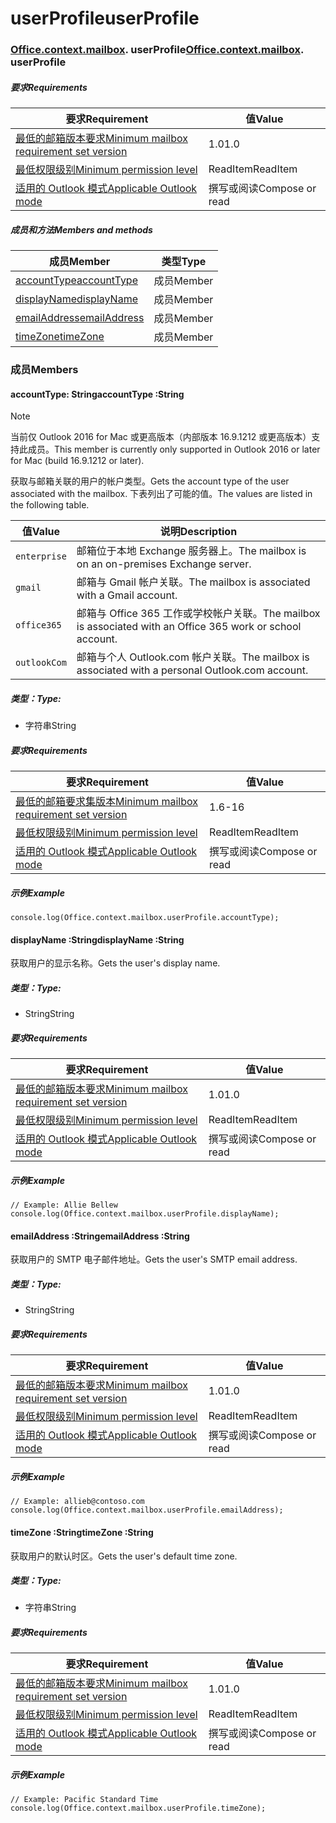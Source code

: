 
# <a name="userprofile"></a><span data-ttu-id="8d86e-101">userProfile</span><span class="sxs-lookup"><span data-stu-id="8d86e-101">userProfile</span></span>

### <span data-ttu-id="8d86e-p101">[Office](Office.md)[.context](Office.context.md)[.mailbox](Office.context.mailbox.md). userProfile</span><span class="sxs-lookup"><span data-stu-id="8d86e-p101">[Office](Office.md)[.context](Office.context.md)[.mailbox](Office.context.mailbox.md). userProfile</span></span>

##### <a name="requirements"></a><span data-ttu-id="8d86e-104">要求</span><span class="sxs-lookup"><span data-stu-id="8d86e-104">Requirements</span></span>

|<span data-ttu-id="8d86e-105">要求</span><span class="sxs-lookup"><span data-stu-id="8d86e-105">Requirement</span></span>| <span data-ttu-id="8d86e-106">值</span><span class="sxs-lookup"><span data-stu-id="8d86e-106">Value</span></span>|
|---|---|
|[<span data-ttu-id="8d86e-107">最低的邮箱版本要求</span><span class="sxs-lookup"><span data-stu-id="8d86e-107">Minimum mailbox requirement set version</span></span>](/javascript/office/requirement-sets/outlook-api-requirement-sets)| <span data-ttu-id="8d86e-108">1.0</span><span class="sxs-lookup"><span data-stu-id="8d86e-108">1.0</span></span>|
|[<span data-ttu-id="8d86e-109">最低权限级别</span><span class="sxs-lookup"><span data-stu-id="8d86e-109">Minimum permission level</span></span>](https://docs.microsoft.com/outlook/add-ins/understanding-outlook-add-in-permissions)| <span data-ttu-id="8d86e-110">ReadItem</span><span class="sxs-lookup"><span data-stu-id="8d86e-110">ReadItem</span></span>|
|[<span data-ttu-id="8d86e-111">适用的 Outlook 模式</span><span class="sxs-lookup"><span data-stu-id="8d86e-111">Applicable Outlook mode</span></span>](https://docs.microsoft.com/outlook/add-ins/#extension-points)| <span data-ttu-id="8d86e-112">撰写或阅读​</span><span class="sxs-lookup"><span data-stu-id="8d86e-112">Compose or read</span></span>|

##### <a name="members-and-methods"></a><span data-ttu-id="8d86e-113">成员和方法</span><span class="sxs-lookup"><span data-stu-id="8d86e-113">Members and methods</span></span>

| <span data-ttu-id="8d86e-114">成员</span><span class="sxs-lookup"><span data-stu-id="8d86e-114">Member</span></span> | <span data-ttu-id="8d86e-115">类型</span><span class="sxs-lookup"><span data-stu-id="8d86e-115">Type</span></span> |
|--------|------|
| [<span data-ttu-id="8d86e-116">accountType</span><span class="sxs-lookup"><span data-stu-id="8d86e-116">accountType</span></span>](#accounttype-string) | <span data-ttu-id="8d86e-117">成员</span><span class="sxs-lookup"><span data-stu-id="8d86e-117">Member</span></span> |
| [<span data-ttu-id="8d86e-118">displayName</span><span class="sxs-lookup"><span data-stu-id="8d86e-118">displayName</span></span>](#displayname-string) | <span data-ttu-id="8d86e-119">成员</span><span class="sxs-lookup"><span data-stu-id="8d86e-119">Member</span></span> |
| [<span data-ttu-id="8d86e-120">emailAddress</span><span class="sxs-lookup"><span data-stu-id="8d86e-120">emailAddress</span></span>](#emailaddress-string) | <span data-ttu-id="8d86e-121">成员</span><span class="sxs-lookup"><span data-stu-id="8d86e-121">Member</span></span> |
| [<span data-ttu-id="8d86e-122">timeZone</span><span class="sxs-lookup"><span data-stu-id="8d86e-122">timeZone</span></span>](#timezone-string) | <span data-ttu-id="8d86e-123">成员</span><span class="sxs-lookup"><span data-stu-id="8d86e-123">Member</span></span> |

### <a name="members"></a><span data-ttu-id="8d86e-124">成员</span><span class="sxs-lookup"><span data-stu-id="8d86e-124">Members</span></span>

####  <a name="accounttype-string"></a><span data-ttu-id="8d86e-125">accountType: String</span><span class="sxs-lookup"><span data-stu-id="8d86e-125">accountType :String</span></span>

> [!NOTE]
> <span data-ttu-id="8d86e-126">当前仅 Outlook 2016  for Mac 或更高版本（内部版本 16.9.1212 或更高版本）支持此成员。</span><span class="sxs-lookup"><span data-stu-id="8d86e-126">This member is currently only supported in Outlook 2016 or later for Mac (build 16.9.1212 or later).</span></span>

<span data-ttu-id="8d86e-127">获取与邮箱关联的用户的帐户类型。</span><span class="sxs-lookup"><span data-stu-id="8d86e-127">Gets the account type of the user associated with the mailbox.</span></span> <span data-ttu-id="8d86e-128">下表列出了可能的值。</span><span class="sxs-lookup"><span data-stu-id="8d86e-128">The values are listed in the following table.</span></span>

| <span data-ttu-id="8d86e-129">值</span><span class="sxs-lookup"><span data-stu-id="8d86e-129">Value</span></span> | <span data-ttu-id="8d86e-130">说明</span><span class="sxs-lookup"><span data-stu-id="8d86e-130">Description</span></span> |
|-------|-------------|
| `enterprise` | <span data-ttu-id="8d86e-131">邮箱位于本地 Exchange 服务器上。</span><span class="sxs-lookup"><span data-stu-id="8d86e-131">The mailbox is on an on-premises Exchange server.</span></span> |
| `gmail` | <span data-ttu-id="8d86e-132">邮箱与 Gmail 帐户关联。</span><span class="sxs-lookup"><span data-stu-id="8d86e-132">The mailbox is associated with a Gmail account.</span></span> |
| `office365` | <span data-ttu-id="8d86e-133">邮箱与 Office 365 工作或学校帐户关联。</span><span class="sxs-lookup"><span data-stu-id="8d86e-133">The mailbox is associated with an Office 365 work or school account.</span></span> |
| `outlookCom` | <span data-ttu-id="8d86e-134">邮箱与个人 Outlook.com 帐户关联。</span><span class="sxs-lookup"><span data-stu-id="8d86e-134">The mailbox is associated with a personal Outlook.com account.</span></span> |

##### <a name="type"></a><span data-ttu-id="8d86e-135">类型：</span><span class="sxs-lookup"><span data-stu-id="8d86e-135">Type:</span></span>

*   <span data-ttu-id="8d86e-136">字符串</span><span class="sxs-lookup"><span data-stu-id="8d86e-136">String</span></span>

##### <a name="requirements"></a><span data-ttu-id="8d86e-137">要求</span><span class="sxs-lookup"><span data-stu-id="8d86e-137">Requirements</span></span>

|<span data-ttu-id="8d86e-138">要求</span><span class="sxs-lookup"><span data-stu-id="8d86e-138">Requirement</span></span>| <span data-ttu-id="8d86e-139">值</span><span class="sxs-lookup"><span data-stu-id="8d86e-139">Value</span></span>|
|---|---|
|[<span data-ttu-id="8d86e-140">最低的邮箱要求集版本</span><span class="sxs-lookup"><span data-stu-id="8d86e-140">Minimum mailbox requirement set version</span></span>](/javascript/office/requirement-sets/outlook-api-requirement-sets)| <span data-ttu-id="8d86e-141">1.6</span><span class="sxs-lookup"><span data-stu-id="8d86e-141">-16</span></span> |
|[<span data-ttu-id="8d86e-142">最低权限级别</span><span class="sxs-lookup"><span data-stu-id="8d86e-142">Minimum permission level</span></span>](https://docs.microsoft.com/outlook/add-ins/understanding-outlook-add-in-permissions)| <span data-ttu-id="8d86e-143">ReadItem</span><span class="sxs-lookup"><span data-stu-id="8d86e-143">ReadItem</span></span>|
|[<span data-ttu-id="8d86e-144">适用的 Outlook 模式</span><span class="sxs-lookup"><span data-stu-id="8d86e-144">Applicable Outlook mode</span></span>](https://docs.microsoft.com/outlook/add-ins/#extension-points)| <span data-ttu-id="8d86e-145">撰写或阅读</span><span class="sxs-lookup"><span data-stu-id="8d86e-145">Compose or read</span></span>|

##### <a name="example"></a><span data-ttu-id="8d86e-146">示例</span><span class="sxs-lookup"><span data-stu-id="8d86e-146">Example</span></span>

```
console.log(Office.context.mailbox.userProfile.accountType);
```

####  <a name="displayname-string"></a><span data-ttu-id="8d86e-147">displayName :String</span><span class="sxs-lookup"><span data-stu-id="8d86e-147">displayName :String</span></span>

<span data-ttu-id="8d86e-148">获取用户的显示名称。</span><span class="sxs-lookup"><span data-stu-id="8d86e-148">Gets the user's display name.</span></span>

##### <a name="type"></a><span data-ttu-id="8d86e-149">类型：</span><span class="sxs-lookup"><span data-stu-id="8d86e-149">Type:</span></span>

*   <span data-ttu-id="8d86e-150">String</span><span class="sxs-lookup"><span data-stu-id="8d86e-150">String</span></span>

##### <a name="requirements"></a><span data-ttu-id="8d86e-151">要求</span><span class="sxs-lookup"><span data-stu-id="8d86e-151">Requirements</span></span>

|<span data-ttu-id="8d86e-152">要求</span><span class="sxs-lookup"><span data-stu-id="8d86e-152">Requirement</span></span>| <span data-ttu-id="8d86e-153">值</span><span class="sxs-lookup"><span data-stu-id="8d86e-153">Value</span></span>|
|---|---|
|[<span data-ttu-id="8d86e-154">最低的邮箱版本要求</span><span class="sxs-lookup"><span data-stu-id="8d86e-154">Minimum mailbox requirement set version</span></span>](/javascript/office/requirement-sets/outlook-api-requirement-sets)| <span data-ttu-id="8d86e-155">1.0</span><span class="sxs-lookup"><span data-stu-id="8d86e-155">1.0</span></span>|
|[<span data-ttu-id="8d86e-156">最低权限级别</span><span class="sxs-lookup"><span data-stu-id="8d86e-156">Minimum permission level</span></span>](https://docs.microsoft.com/outlook/add-ins/understanding-outlook-add-in-permissions)| <span data-ttu-id="8d86e-157">ReadItem</span><span class="sxs-lookup"><span data-stu-id="8d86e-157">ReadItem</span></span>|
|[<span data-ttu-id="8d86e-158">适用的 Outlook 模式</span><span class="sxs-lookup"><span data-stu-id="8d86e-158">Applicable Outlook mode</span></span>](https://docs.microsoft.com/outlook/add-ins/#extension-points)| <span data-ttu-id="8d86e-159">撰写或阅读</span><span class="sxs-lookup"><span data-stu-id="8d86e-159">Compose or read</span></span>|

##### <a name="example"></a><span data-ttu-id="8d86e-160">示例</span><span class="sxs-lookup"><span data-stu-id="8d86e-160">Example</span></span>

```
// Example: Allie Bellew
console.log(Office.context.mailbox.userProfile.displayName);
```

####  <a name="emailaddress-string"></a><span data-ttu-id="8d86e-161">emailAddress :String</span><span class="sxs-lookup"><span data-stu-id="8d86e-161">emailAddress :String</span></span>

<span data-ttu-id="8d86e-162">获取用户的 SMTP 电子邮件地址。</span><span class="sxs-lookup"><span data-stu-id="8d86e-162">Gets the user's SMTP email address.</span></span>

##### <a name="type"></a><span data-ttu-id="8d86e-163">类型：</span><span class="sxs-lookup"><span data-stu-id="8d86e-163">Type:</span></span>

*   <span data-ttu-id="8d86e-164">String</span><span class="sxs-lookup"><span data-stu-id="8d86e-164">String</span></span>

##### <a name="requirements"></a><span data-ttu-id="8d86e-165">要求</span><span class="sxs-lookup"><span data-stu-id="8d86e-165">Requirements</span></span>

|<span data-ttu-id="8d86e-166">要求</span><span class="sxs-lookup"><span data-stu-id="8d86e-166">Requirement</span></span>| <span data-ttu-id="8d86e-167">值</span><span class="sxs-lookup"><span data-stu-id="8d86e-167">Value</span></span>|
|---|---|
|[<span data-ttu-id="8d86e-168">最低的邮箱版本要求</span><span class="sxs-lookup"><span data-stu-id="8d86e-168">Minimum mailbox requirement set version</span></span>](/javascript/office/requirement-sets/outlook-api-requirement-sets)| <span data-ttu-id="8d86e-169">1.0</span><span class="sxs-lookup"><span data-stu-id="8d86e-169">1.0</span></span>|
|[<span data-ttu-id="8d86e-170">最低权限级别</span><span class="sxs-lookup"><span data-stu-id="8d86e-170">Minimum permission level</span></span>](https://docs.microsoft.com/outlook/add-ins/understanding-outlook-add-in-permissions)| <span data-ttu-id="8d86e-171">ReadItem</span><span class="sxs-lookup"><span data-stu-id="8d86e-171">ReadItem</span></span>|
|[<span data-ttu-id="8d86e-172">适用的 Outlook 模式</span><span class="sxs-lookup"><span data-stu-id="8d86e-172">Applicable Outlook mode</span></span>](https://docs.microsoft.com/outlook/add-ins/#extension-points)| <span data-ttu-id="8d86e-173">撰写或阅读</span><span class="sxs-lookup"><span data-stu-id="8d86e-173">Compose or read</span></span>|

##### <a name="example"></a><span data-ttu-id="8d86e-174">示例</span><span class="sxs-lookup"><span data-stu-id="8d86e-174">Example</span></span>

```
// Example: allieb@contoso.com
console.log(Office.context.mailbox.userProfile.emailAddress);
```

####  <a name="timezone-string"></a><span data-ttu-id="8d86e-175">timeZone :String</span><span class="sxs-lookup"><span data-stu-id="8d86e-175">timeZone :String</span></span>

<span data-ttu-id="8d86e-176">获取用户的默认时区。</span><span class="sxs-lookup"><span data-stu-id="8d86e-176">Gets the user's default time zone.</span></span>

##### <a name="type"></a><span data-ttu-id="8d86e-177">类型：</span><span class="sxs-lookup"><span data-stu-id="8d86e-177">Type:</span></span>

*   <span data-ttu-id="8d86e-178">字符串</span><span class="sxs-lookup"><span data-stu-id="8d86e-178">String</span></span>

##### <a name="requirements"></a><span data-ttu-id="8d86e-179">要求</span><span class="sxs-lookup"><span data-stu-id="8d86e-179">Requirements</span></span>

|<span data-ttu-id="8d86e-180">要求</span><span class="sxs-lookup"><span data-stu-id="8d86e-180">Requirement</span></span>| <span data-ttu-id="8d86e-181">值</span><span class="sxs-lookup"><span data-stu-id="8d86e-181">Value</span></span>|
|---|---|
|[<span data-ttu-id="8d86e-182">最低的邮箱版本要求</span><span class="sxs-lookup"><span data-stu-id="8d86e-182">Minimum mailbox requirement set version</span></span>](/javascript/office/requirement-sets/outlook-api-requirement-sets)| <span data-ttu-id="8d86e-183">1.0</span><span class="sxs-lookup"><span data-stu-id="8d86e-183">1.0</span></span>|
|[<span data-ttu-id="8d86e-184">最低权限级别</span><span class="sxs-lookup"><span data-stu-id="8d86e-184">Minimum permission level</span></span>](https://docs.microsoft.com/outlook/add-ins/understanding-outlook-add-in-permissions)| <span data-ttu-id="8d86e-185">ReadItem</span><span class="sxs-lookup"><span data-stu-id="8d86e-185">ReadItem</span></span>|
|[<span data-ttu-id="8d86e-186">适用的 Outlook 模式</span><span class="sxs-lookup"><span data-stu-id="8d86e-186">Applicable Outlook mode</span></span>](https://docs.microsoft.com/outlook/add-ins/#extension-points)| <span data-ttu-id="8d86e-187">撰写或阅读</span><span class="sxs-lookup"><span data-stu-id="8d86e-187">Compose or read</span></span>|

##### <a name="example"></a><span data-ttu-id="8d86e-188">示例</span><span class="sxs-lookup"><span data-stu-id="8d86e-188">Example</span></span>

```
// Example: Pacific Standard Time
console.log(Office.context.mailbox.userProfile.timeZone);
```